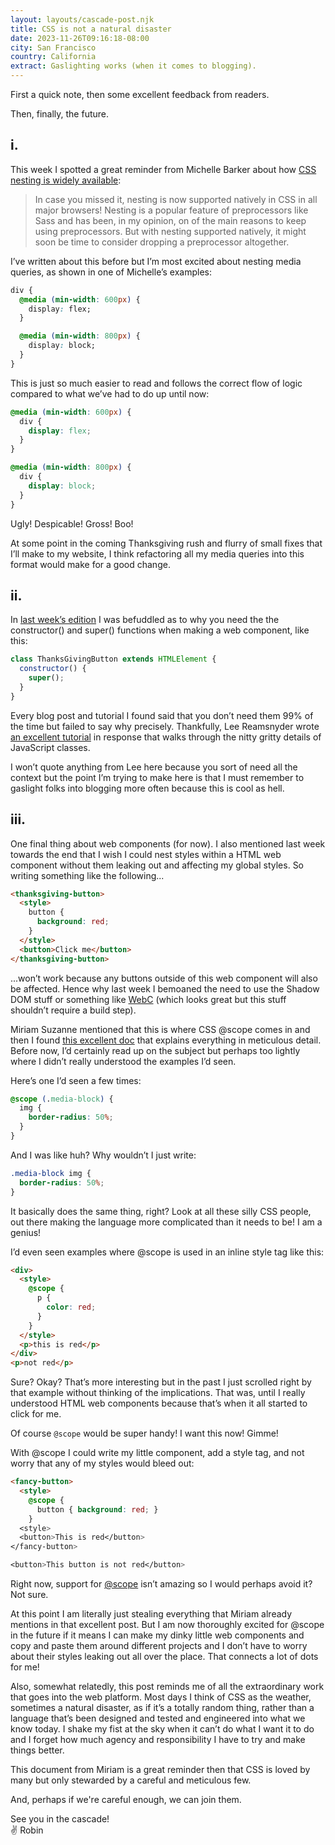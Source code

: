 ```yaml
---
layout: layouts/cascade-post.njk
title: CSS is not a natural disaster
date: 2023-11-26T09:16:18-08:00
city: San Francisco
country: California
extract: Gaslighting works (when it comes to blogging).
---
```


First a quick note, then some excellent feedback from readers.

Then, finally, the future.

## i.

This week I spotted a great reminder from Michelle Barker about how [CSS nesting is widely available](https://css-irl.info/css-nesting-is-here/):

> In case you missed it, nesting is now supported natively in CSS in all major browsers! Nesting is a popular feature of preprocessors like Sass and has been, in my opinion, on of the main reasons to keep using preprocessors. But with nesting supported natively, it might soon be time to consider dropping a preprocessor altogether.

I’ve written about this before but I’m most excited about nesting media queries, as shown in one of Michelle’s examples:

```css
div {
  @media (min-width: 600px) {
    display: flex;
  }

  @media (min-width: 800px) {
    display: block;
  }
}
```

This is just so much easier to read and follows the correct flow of logic compared to what we’ve had to do up until now:

```css
@media (min-width: 600px) {
  div {
    display: flex;
  }
}

@media (min-width: 800px) {
  div {
    display: block;
  }
}
```

Ugly! Despicable! Gross! Boo!

At some point in the coming Thanksgiving rush and flurry of small fixes that I’ll make to my website, I think refactoring all my media queries into this format would make for a good change.

## ii.

In [last week’s edition](https://buttondown.email/cascade/archive/006-shadow-dom-is-not-a-good-default/) I was befuddled as to why you need the the constructor() and super() functions when making a web component, like this:

```javascript
class ThanksGivingButton extends HTMLElement {
  constructor() {
    super();
  }
}
```

Every blog post and tutorial I found said that you don’t need them 99% of the time but failed to say why precisely. Thankfully, Lee Reamsnyder wrote [an excellent tutorial](https://www.leereamsnyder.com/web-component-and-somehow-also-js-101) in response that walks through the nitty gritty details of JavaScript classes.

I won’t quote anything from Lee here because you sort of need all the context but the point I’m trying to make here is that I must remember to gaslight folks into blogging more often because this is cool as hell.

## iii.

One final thing about web components (for now). I also mentioned last week towards the end that I wish I could nest styles within a HTML web component without them leaking out and affecting my global styles. So writing something like the following...

```html
<thanksgiving-button>
  <style>
    button {
      background: red;
    }
  </style>
  <button>Click me</button>
</thanksgiving-button>
```

...won’t work because any buttons outside of this web component will also be affected. Hence why last week I bemoaned the need to use the Shadow DOM stuff or something like [WebC](https://www.11ty.dev/docs/languages/webc/#why-use-webc) (which looks great but this stuff shouldn’t require a build step).

Miriam Suzanne mentioned that this is where CSS @scope comes in and then I found [this excellent doc](https://css.oddbird.net/scope/explainer/) that explains everything in meticulous detail. Before now, I’d certainly read up on the subject but perhaps too lightly where I didn’t really understood the examples I’d seen.

Here’s one I’d seen a few times:

```css
@scope (.media-block) {
  img {
    border-radius: 50%;
  }
}
```

And I was like huh? Why wouldn’t I just write:

```css
.media-block img {
  border-radius: 50%;
}
```

It basically does the same thing, right? Look at all these silly CSS people, out there making the language more complicated than it needs to be! I am a genius!

I’d even seen examples where @scope is used in an inline style tag like this:

```html
<div>
  <style>
    @scope {
      p {
        color: red;
      }
    }
  </style>
  <p>this is red</p>
</div>
<p>not red</p>
```

Sure? Okay? That’s more interesting but in the past I just scrolled right by that example without thinking of the implications. That was, until I really understood HTML web components because that’s when it all started to click for me.

Of course `@scope` would be super handy! I want this now! Gimme!

With @scope I could write my little component, add a style tag, and not worry that any of my styles would bleed out:

```html
<fancy-button>
  <style>
    @scope {
	  button { background: red; }
	}
  <style>
  <button>This is red</button>
</fancy-button>

<button>This button is not red</button>
```

Right now, support for [@scope](https://caniuse.com/css-cascade-scope) isn’t amazing so I would perhaps avoid it? Not sure.

At this point I am literally just stealing everything that Miriam already mentions in that excellent post. But I am now thoroughly excited for @scope in the future if it means I can make my dinky little web components and copy and paste them around different projects and I don’t have to worry about their styles leaking out all over the place. That connects a lot of dots for me!

Also, somewhat relatedly, this post reminds me of all the extraordinary work that goes into the web platform. Most days I think of CSS as the weather, sometimes a natural disaster, as if it’s a totally random thing, rather than a language that’s been designed and tested and engineered into what we know today. I shake my fist at the sky when it can’t do what I want it to do and I forget how much agency and responsibility I have to try and make things better.

This document from Miriam is a great reminder then that CSS is loved by many but only stewarded by a careful and meticulous few.

And, perhaps if we're careful enough, we can join them.

See you in the cascade! <br/>
✌️ Robin

<br/>
<br/>
<br/>
